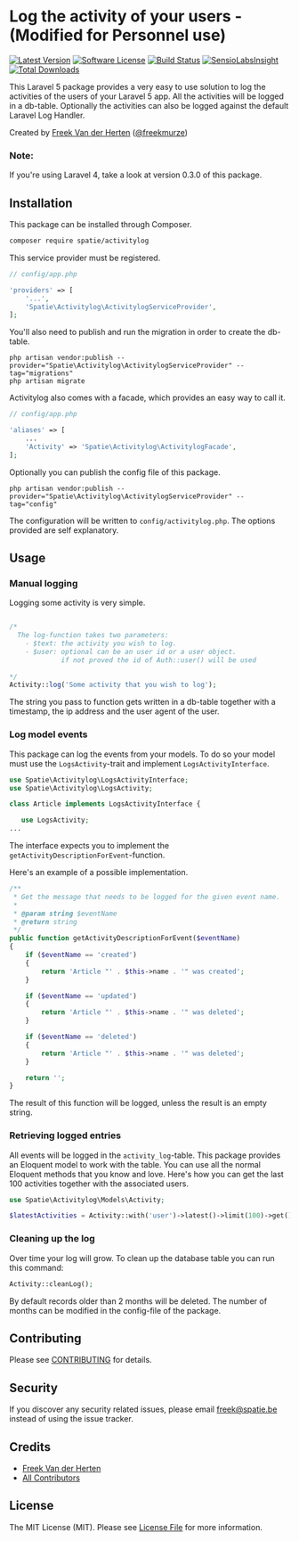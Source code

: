 # Log the activity of your users - (Modified for Personnel use)

[![Latest Version](https://img.shields.io/github/release/freekmurze/activitylog.svg?style=flat-square)](https://github.com/freekmurze/activitylog/releases)
[![Software License](https://img.shields.io/badge/license-MIT-brightgreen.svg?style=flat-square)](LICENSE.md)
[![Build Status](https://img.shields.io/travis/freekmurze/activitylog/master.svg?style=flat-square)](https://travis-ci.org/freekmurze/activitylog)
[![SensioLabsInsight](https://img.shields.io/sensiolabs/i/c48809c7-cdb3-4e86-974b-ad9c6282bc3c.svg)](https://insight.sensiolabs.com/projects/c48809c7-cdb3-4e86-974b-ad9c6282bc3c)
[![Total Downloads](https://img.shields.io/packagist/dt/spatie/activitylog.svg?style=flat-square)](https://packagist.org/packages/spatie/activitylog)

This Laravel 5 package provides a very easy to use solution to log the activities of the users of your Laravel 5 app. All the activities will be logged in a db-table. Optionally the activities can also be logged against the default Laravel Log Handler.

Created by [Freek Van der Herten](https://murze.be) ([@freekmurze](https://twitter.com/freekmurze))

### Note:

If you're using Laravel 4, take a look at version 0.3.0 of this package.

## Installation

This package can be installed through Composer.
```bash
composer require spatie/activitylog
```


This service provider must be registered.
```php
// config/app.php

'providers' => [
    '...',
    'Spatie\Activitylog\ActivitylogServiceProvider',
];
```


You'll also need to publish and run the migration in order to create the db-table.
```
php artisan vendor:publish --provider="Spatie\Activitylog\ActivitylogServiceProvider" --tag="migrations"
php artisan migrate 
```


Activitylog also comes with a facade, which provides an easy way to call it.
```php
// config/app.php

'aliases' => [
	...
	'Activity' => 'Spatie\Activitylog\ActivitylogFacade',
];
```


Optionally you can publish the config file of this package.
```
php artisan vendor:publish --provider="Spatie\Activitylog\ActivitylogServiceProvider" --tag="config"
```
The configuration will be written to  ```config/activitylog.php```. The options provided are self explanatory.


## Usage

### Manual logging

Logging some activity is very simple.
```php

/* 
  The log-function takes two parameters:
  	- $text: the activity you wish to log.
  	- $user: optional can be an user id or a user object. 
  	         if not proved the id of Auth::user() will be used
  
*/
Activity::log('Some activity that you wish to log');
```
The string you pass to function gets written in a db-table together with a timestamp, the ip address and the user agent of the user.

### Log model events
This package can log the events from your models. To do so your model must use the `LogsActivity`-trait and implement `LogsActivityInterface`.

```php
use Spatie\Activitylog\LogsActivityInterface;
use Spatie\Activitylog\LogsActivity;

class Article implements LogsActivityInterface {

   use LogsActivity;
...
```

The interface expects you to implement the `getActivityDescriptionForEvent`-function.

Here's an example of a possible implementation.

```php
/**
 * Get the message that needs to be logged for the given event name.
 *
 * @param string $eventName
 * @return string
 */
public function getActivityDescriptionForEvent($eventName)
{
    if ($eventName == 'created')
    {
        return 'Article "' . $this->name . '" was created';
    }

    if ($eventName == 'updated')
    {
        return 'Article "' . $this->name . '" was deleted';
    }

    if ($eventName == 'deleted')
    {
        return 'Article "' . $this->name . '" was deleted';
    }

    return '';
}
```
The result of this function will be logged, unless the result is an empty string.

### Retrieving logged entries
All events will be logged in the `activity_log`-table. This package provides an Eloquent model to work with the table. You can use all the normal Eloquent methods that you know and love. Here's how you can get the last 100 activities together with the associated users.

```php
use Spatie\Activitylog\Models\Activity;

$latestActivities = Activity::with('user')->latest()->limit(100)->get();
```

### Cleaning up the log

Over time your log will grow. To clean up the database table you can run this command:
```php
Activity::cleanLog();
```
By default records older than 2 months will be deleted. The number of months can be modified in the config-file of the package.

## Contributing

Please see [CONTRIBUTING](CONTRIBUTING.md) for details.

## Security

If you discover any security related issues, please email freek@spatie.be instead of using the issue tracker.

## Credits

- [Freek Van der Herten](https://github.com/freekmurze)
- [All Contributors](../../contributors)

## License

The MIT License (MIT). Please see [License File](LICENSE.md) for more information.
